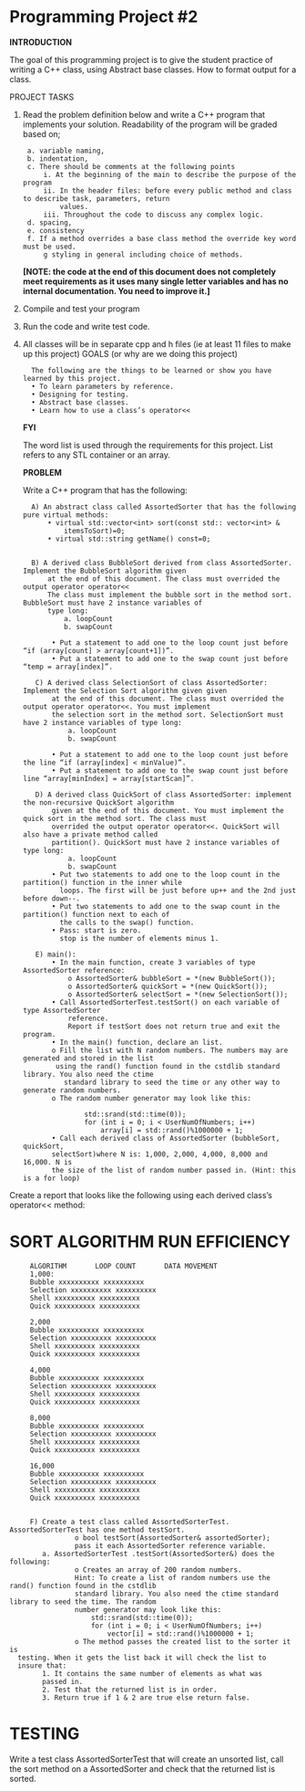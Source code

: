 # Programming Project #2

**INTRODUCTION**

The goal of this programming project is to give the student practice of writing a C++ class, using Abstract base
classes. How to format output for a class.

PROJECT TASKS
1. Read the problem definition below and write a C++ program that implements your solution. Readability of
   the program will be graded based on;

        a. variable naming,
        b. indentation,
        c. There should be comments at the following points
            i. At the beginning of the main to describe the purpose of the program
            ii. In the header files: before every public method and class to describe task, parameters, return
                values.
            iii. Throughout the code to discuss any complex logic.
        d. spacing,
        e. consistency
        f. If a method overrides a base class method the override key word must be used.
            g styling in general including choice of methods. 

    **[NOTE: the code at the end of this document does
   not completely meet requirements as it uses many single letter variables and has no internal
   documentation. You need to improve it.]**


2. Compile and test your program

3. Run the code and write test code.

4. All classes will be in separate cpp and h files (ie at least 11 files to make up this project)
   GOALS (or why are we doing this project)

         The following are the things to be learned or show you have learned by this project.
         • To learn parameters by reference.
         • Designing for testing.
         • Abstract base classes.
         • Learn how to use a class’s operator<<
   **FYI**
   
   The word list is used through the requirements for this project. List refers to any STL container or an array.

   **PROBLEM**

   Write a C++ program that has the following:

         A) An abstract class called AssortedSorter that has the following pure virtual methods:
             • virtual std::vector<int> sort(const std:: vector<int> &
                 itemsToSort)=0;
             • virtual std::string getName() const=0;
      
      
         B) A derived class BubbleSort derived from class AssortedSorter. Implement the BubbleSort algorithm given
             at the end of this document. The class must overrided the output operator operator<<
             The class must implement the bubble sort in the method sort. BubbleSort must have 2 instance variables of
             type long:
                 a. loopCount
                 b. swapCount
   
              • Put a statement to add one to the loop count just before “if (array[count] > array[count+1])”.
              • Put a statement to add one to the swap count just before “temp = array[index]”.
      
          C) A derived class SelectionSort of class AssortedSorter: Implement the Selection Sort algorithm given given
              at the end of this document. The class must overrided the output operator operator<<. You must implement
              the selection sort in the method sort. SelectionSort must have 2 instance variables of type long:
                  a. loopCount
                  b. swapCount
      
              • Put a statement to add one to the loop count just before the line “if (array[index] < minValue)”.
              • Put a statement to add one to the swap count just before line “array[minIndex] = array[startScan]”.
      
          D) A derived class QuickSort of class AssortedSorter: implement the non-recursive QuickSort algorithm
              given at the end of this document. You must implement the quick sort in the method sort. The class must
              overrided the output operator operator<<. QuickSort will also have a private method called
              partition(). QuickSort must have 2 instance variables of type long:
                  a. loopCount
                  b. swapCount
              • Put two statements to add one to the loop count in the partition() function in the inner while
                loops. The first will be just before up++ and the 2nd just before down--.
              • Put two statements to add one to the swap count in the partition() function next to each of
                the calls to the swap() function.
              • Pass: start is zero.
                stop is the number of elements minus 1.
      
          E) main():
              • In the main function, create 3 variables of type AssortedSorter reference:
                  o AssortedSorter& bubbleSort = *(new BubbleSort());
                  o AssortedSorter& quickSort = *(new QuickSort());
                  o AssortedSorter& selectSort = *(new SelectionSort());
              • Call AssortedSorterTest.testSort() on each variable of type AssortedSorter
                  reference.
                  Report if testSort does not return true and exit the program.
              • In the main() function, declare an list.
              o Fill the list with N random numbers. The numbers may are generated and stored in the list
               using the rand() function found in the cstdlib standard library. You also need the ctime
                 standard library to seed the time or any other way to generate random numbers.
              o The random number generator may look like this:
                    
                      std::srand(std::time(0));
                      for (int i = 0; i < UserNumOfNumbers; i++)
                          array[i] = std::rand()%1000000 + 1;
              • Call each derived class of AssortedSorter (bubbleSort, quickSort,
              selectSort)where N is: 1,000, 2,000, 4,000, 8,000 and 16,000. N is
              the size of the list of random number passed in. (Hint: this is a for loop)
            
Create a report that looks like the following using each derived 
class’s operator<< method:
   #   SORT ALGORITHM RUN EFFICIENCY
   
         ALGORITHM       LOOP COUNT       DATA MOVEMENT
         1,000:
         Bubble xxxxxxxxxx xxxxxxxxxx
         Selection xxxxxxxxxx xxxxxxxxxx
         Shell xxxxxxxxxx xxxxxxxxxx
         Quick xxxxxxxxxx xxxxxxxxxx
   
         2,000
         Bubble xxxxxxxxxx xxxxxxxxxx
         Selection xxxxxxxxxx xxxxxxxxxx
         Shell xxxxxxxxxx xxxxxxxxxx
         Quick xxxxxxxxxx xxxxxxxxxx
   
         4,000
         Bubble xxxxxxxxxx xxxxxxxxxx
         Selection xxxxxxxxxx xxxxxxxxxx
         Shell xxxxxxxxxx xxxxxxxxxx
         Quick xxxxxxxxxx xxxxxxxxxx
   
         8,000
         Bubble xxxxxxxxxx xxxxxxxxxx
         Selection xxxxxxxxxx xxxxxxxxxx
         Shell xxxxxxxxxx xxxxxxxxxx
         Quick xxxxxxxxxx xxxxxxxxxx
   
         16,000
         Bubble xxxxxxxxxx xxxxxxxxxx
         Selection xxxxxxxxxx xxxxxxxxxx
         Shell xxxxxxxxxx xxxxxxxxxx
         Quick xxxxxxxxxx xxxxxxxxxx
   
   
         F) Create a test class called AssortedSorterTest. AssortedSorterTest has one method testSort.
                    o bool testSort(AssortedSorter& assortedSorter);
                    pass it each AssortedSorter reference variable.
            a. AssortedSorterTest .testSort(AssortedSorter&) does the following:
                    o Creates an array of 200 random numbers.
                    Hint: To create a list of random numbers use the rand() function found in the cstdlib
                    standard library. You also need the ctime standard library to seed the time. The random
                    number generator may look like this:
                        std::srand(std::time(0));
                        for (int i = 0; i < UserNumOfNumbers; i++)
                            vector[i] = std::rand()%1000000 + 1;
                    o The method passes the created list to the sorter it is
      testing. When it gets the list back it will check the list to
      insure that:
            1. It contains the same number of elements as what was
            passed in.
            2. Test that the returned list is in order.
            3. Return true if 1 & 2 are true else return false.
 #  TESTING
   Write a test class AssortedSorterTest that will create an unsorted list, call the sort method on a AssortedSorter
   and check that the returned list is sorted.
